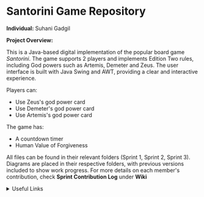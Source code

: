# Santorini Game Repository
**Individual:** Suhani Gadgil

**Project Overview:**

This is a Java-based digital implementation of the popular board game _Santorini_. The game supports 2 players and implements Edition Two rules, including God powers such as Artemis, Demeter and Zeus. The user interface is built with Java Swing and AWT, providing a clear and interactive experience.

Players can:
- Use Zeus's god power card
- Use Demeter's god power card
- Use Artemis's god power card

The game has:
- A countdown timer
- Human Value of Forgiveness

All files can be found in their relevant folders (Sprint 1, Sprint 2, Sprint 3).
Diagrams are placed in their respective folders, with previous versions included to show work progress.
For more details on each member's contribution, check **Sprint Contribution Log** under **Wiki**

<details><summary>Useful Links</summary>

Git: [GitLab Repo](https://git.infotech.monash.edu/FIT3077/fit3077-s1-2025/assignment-groups/CL_Tuesday04pm_Team050/project)

Trello: [Project Management Board](https://trello.com/invite/b/67cfc992bc30c8f7ad47f22f/ATTI26350c19ade64ce503f12d4f662f0a109270721D/software-eng-group)

Sprint 1 Documentation: [Google Doc](https://docs.google.com/document/d/1ueivzpzC8rv-LfbchjPxMD_FFXVgMueliBv5vXmAHCY/edit?usp=sharing)

Sprint 2 Documentation: [Google Doc](https://docs.google.com/document/d/1olCLQfuHbGg0xbHAjaQB6Hh7fWdD9QJukTCYbWisKos/edit?usp=sharing)

Sprint 3 Documentation: [Google Doc](https://docs.google.com/document/d/1tTxSqcCiSWwPwBrOVAvymn38XLr6dcGLGA0RlZ3ZbAA/edit?usp=sharing)

Zoom Meeting: [Recurring Meeting](https://monash.zoom.us/j/83621261512?pwd=pwfTM1QA86oeDddWBQieH6k6Cf8L3z.1)

Figma: [Lo-fi Prototype](https://www.figma.com/files/team/1483710207216269383/project/353727945/Team-project?fuid=1343728688670418892)
</details>
